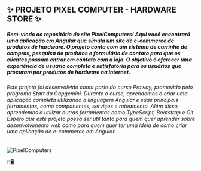 ## ✨ PROJETO PIXEL COMPUTER - HARDWARE STORE ✨

##### Bem-vindo ao repositório do site PixelComputers! Aqui você encontrará uma aplicação em Angular que simula um site de e-commerce de produtos de hardware. O projeto conta com um sistema de carrinho de compras, pesquisa de produtos e formulário de contato para que os clientes possam entrar em contato com a loja. O objetivo é oferecer uma experiência de usuário completa e satisfatória para os usuários que procuram por produtos de hardware na internet.

###### Este projeto foi desenvolvido como parte do curso Proway, promovido pelo programa Start da Capgemini. Durante o curso, aprendemos a criar uma aplicação completa utilizando a linguagem Angular e suas principais ferramentas, como componentes, serviços e roteamento. Além disso, aprendemos a utilizar outras ferramentas como TypeScript, Bootstrap e Git. Espero que este projeto possa ser útil tanto para quem quer aprender sobre desenvolvimento web como para quem quer ter uma ideia de como criar uma aplicação de e-commerce em Angular.



![PixelComputers](https://media3.giphy.com/media/v1.Y2lkPTc5MGI3NjExZDhkMzBjYWYwZTE1ZDNhZjE3Yjg4MThiYTlhNDFlZDJhMjBhNmNmNSZlcD12MV9pbnRlcm5hbF9naWZzX2dpZklkJmN0PWc/qVm5N9g3ikuGbmSqxI/giphy.gif)
  

🖱️🖥️
